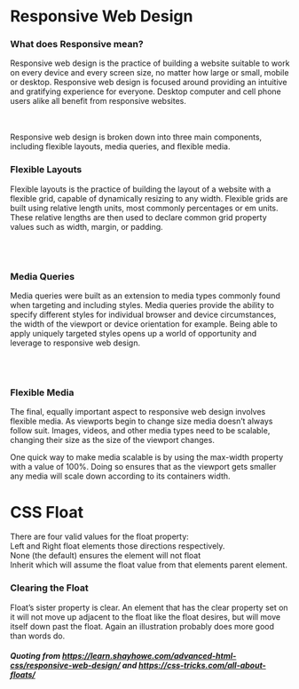 # Responsive Web Design

### What does Responsive mean?
 Responsive web design is the practice of building a website suitable to work on every device and every screen size, no matter how large or small, mobile or desktop. Responsive web design is focused around providing an intuitive and gratifying experience for everyone. Desktop computer and cell phone users alike all benefit from responsive websites.

 <br>
 <br>
Responsive web design is broken down into three main components, including flexible layouts, media queries, and flexible media. 

### Flexible Layouts
 Flexible layouts is the practice of building the layout of a website with a flexible grid, capable of dynamically resizing to any width. Flexible grids are built using relative length units, most commonly percentages or em units. These relative lengths are then used to declare common grid property values such as width, margin, or padding.

 <br>
 <br>

### Media Queries
 Media queries were built as an extension to media types commonly found when targeting and including styles. Media queries provide the ability to specify different styles for individual browser and device circumstances, the width of the viewport or device orientation for example. Being able to apply uniquely targeted styles opens up a world of opportunity and leverage to responsive web design.
 
 <br>
 <br>

### Flexible Media
The final, equally important aspect to responsive web design involves flexible media. As viewports begin to change size media doesn’t always follow suit. Images, videos, and other media types need to be scalable, changing their size as the size of the viewport changes.

One quick way to make media scalable is by using the max-width property with a value of 100%. Doing so ensures that as the viewport gets smaller any media will scale down according to its containers width.


# CSS Float
 There are four valid values for the float property:
 <br>
 Left and Right float elements those directions respectively.
 <br>
 None (the default) ensures the element will not float
 <br>
 Inherit which will assume the float value from that elements parent element.


### Clearing the Float
 Float’s sister property is clear. An element that has the clear property set on it will not move up adjacent to the float like the float desires, but will move itself down past the float. Again an illustration probably does more good than words do.



 ##### Quoting from https://learn.shayhowe.com/advanced-html-css/responsive-web-design/     and    https://css-tricks.com/all-about-floats/